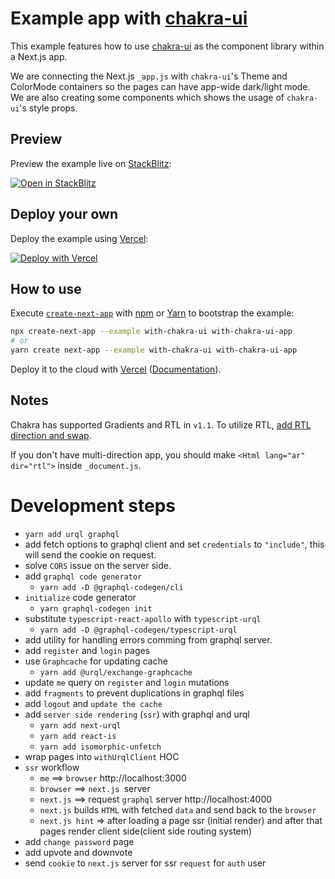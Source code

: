 # Example app with [chakra-ui](https://github.com/chakra-ui/chakra-ui)

This example features how to use [chakra-ui](https://github.com/chakra-ui/chakra-ui) as the component library within a Next.js app.

We are connecting the Next.js `_app.js` with `chakra-ui`'s Theme and ColorMode containers so the pages can have app-wide dark/light mode. We are also creating some components which shows the usage of `chakra-ui`'s style props.

## Preview

Preview the example live on [StackBlitz](http://stackblitz.com/):

[![Open in StackBlitz](https://developer.stackblitz.com/img/open_in_stackblitz.svg)](https://stackblitz.com/github/vercel/next.js/tree/canary/examples/with-chakra-ui)

## Deploy your own

Deploy the example using [Vercel](https://vercel.com?utm_source=github&utm_medium=readme&utm_campaign=next-example):

[![Deploy with Vercel](https://vercel.com/button)](https://vercel.com/new/git/external?repository-url=https://github.com/vercel/next.js/tree/canary/examples/with-chakra-ui&project-name=with-chakra-ui&repository-name=with-chakra-ui)

## How to use

Execute [`create-next-app`](https://github.com/vercel/next.js/tree/canary/packages/create-next-app) with [npm](https://docs.npmjs.com/cli/init) or [Yarn](https://yarnpkg.com/lang/en/docs/cli/create/) to bootstrap the example:

```bash
npx create-next-app --example with-chakra-ui with-chakra-ui-app
# or
yarn create next-app --example with-chakra-ui with-chakra-ui-app
```

Deploy it to the cloud with [Vercel](https://vercel.com/new?utm_source=github&utm_medium=readme&utm_campaign=next-example) ([Documentation](https://nextjs.org/docs/deployment)).

## Notes

Chakra has supported Gradients and RTL in `v1.1`. To utilize RTL, [add RTL direction and swap](https://chakra-ui.com/docs/features/rtl-support).

If you don't have multi-direction app, you should make `<Html lang="ar" dir="rtl">` inside `_document.js`.

# Development steps
- `yarn add urql graphql`
- add fetch options to graphql client and set `credentials` to  `"include"`, this will send the cookie on request.
- solve `CORS` issue on the server side.
- add `graphql code generator`
    - `yarn add -D @graphql-codegen/cli`
- `initialize` code generator
    - `yarn graphql-codegen init`
- substitute `typescript-react-apollo` with `typescript-urql`
    - `yarn add -D @graphql-codegen/typescript-urql`
- add utility for handling errors comming from graphql server.
- add `register` and `login` pages
- use `Graphcache` for updating cache
    - `yarn add @urql/exchange-graphcache`
- update `me` query on `register` and `login` mutations
- add `fragments` to prevent duplications in graphql files
- add `logout` and `update the cache`
- add `server side rendering` (`ssr`) with graphql and urql
    - `yarn add next-urql`
    - `yarn add react-is`
    - `yarn add isomorphic-unfetch`
- wrap pages into `withUrqlClient` HOC
- `ssr` workflow
    - `me` ==> `browser` http://localhost:3000
    - `browser` ==> `next.js `server
    - `next.js` ==> request `graphql` server http://localhost:4000
    - `next.js` builds `HTML` with fetched `data` and send back to the `browser`
    - `next.js hint` => after loading a page ssr (initial render) and after that pages render client side(client side routing system)
- add `change password` page
- add upvote and downvote
- send `cookie` to `next.js` server for ssr `request` for `auth` user
